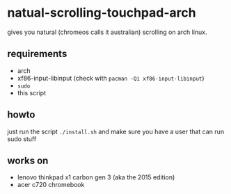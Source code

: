 # natual-scrolling-touchpad-arch
gives you natural (chromeos calls it australian) scrolling on arch linux.

## requirements
* arch
* xf86-input-libinput (check with `pacman -Qi xf86-input-libinput`)
* `sudo`
* this script

## howto
just run the script `./install.sh` and make sure you have a user that can run sudo stuff

## works on
* lenovo thinkpad x1 carbon gen 3 (aka the 2015 edition)
* acer c720 chromebook
